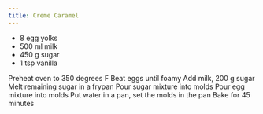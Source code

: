 ```yaml
---
title: Creme Caramel
---
```

* 8 egg yolks
* 500 ml milk
* 450 g sugar
* 1 tsp vanilla

Preheat oven to 350 degrees F
Beat eggs until foamy
Add milk, 200 g sugar
Melt remaining sugar in a frypan
Pour sugar mixture into molds
Pour egg mixture into molds
Put water in a pan, set the molds in the pan
Bake for 45 minutes